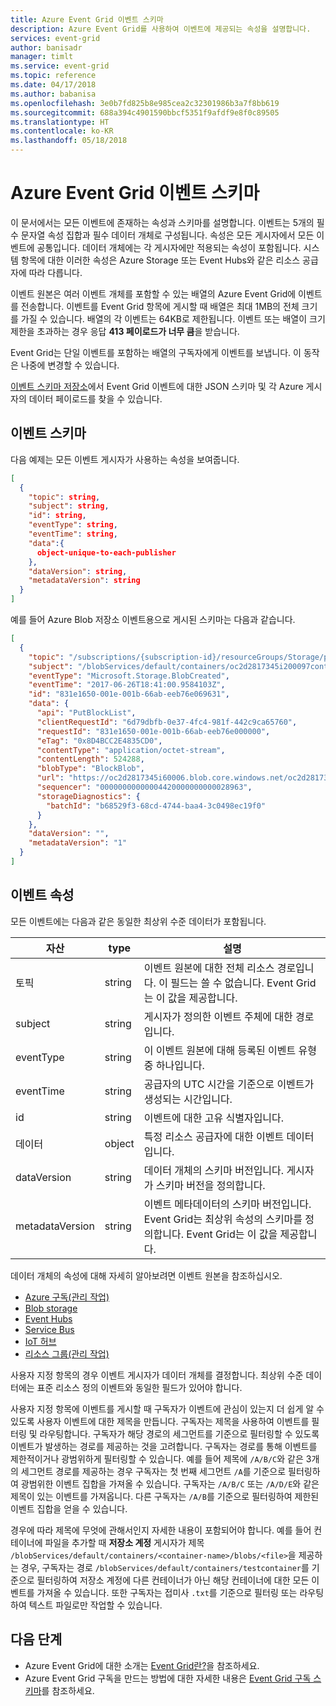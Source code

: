 ```yaml
---
title: Azure Event Grid 이벤트 스키마
description: Azure Event Grid를 사용하여 이벤트에 제공되는 속성을 설명합니다.
services: event-grid
author: banisadr
manager: timlt
ms.service: event-grid
ms.topic: reference
ms.date: 04/17/2018
ms.author: babanisa
ms.openlocfilehash: 3e0b7fd825b8e985cea2c32301986b3a7f8bb619
ms.sourcegitcommit: 688a394c4901590bbcf5351f9afdf9e8f0c89505
ms.translationtype: HT
ms.contentlocale: ko-KR
ms.lasthandoff: 05/18/2018
---
```

# <a name="azure-event-grid-event-schema"></a>Azure Event Grid 이벤트 스키마

이 문서에서는 모든 이벤트에 존재하는 속성과 스키마를 설명합니다. 이벤트는 5개의 필수 문자열 속성 집합과 필수 데이터 개체로 구성됩니다. 속성은 모든 게시자에서 모든 이벤트에 공통입니다. 데이터 개체에는 각 게시자에만 적용되는 속성이 포함됩니다. 시스템 항목에 대한 이러한 속성은 Azure Storage 또는 Event Hubs와 같은 리소스 공급자에 따라 다릅니다.

이벤트 원본은 여러 이벤트 개체를 포함할 수 있는 배열의 Azure Event Grid에 이벤트를 전송합니다. 이벤트를 Event Grid 항목에 게시할 때 배열은 최대 1MB의 전체 크기를 가질 수 있습니다. 배열의 각 이벤트는 64KB로 제한됩니다. 이벤트 또는 배열이 크기 제한을 초과하는 경우 응답 **413 페이로드가 너무 큼**을 받습니다.

Event Grid는 단일 이벤트를 포함하는 배열의 구독자에게 이벤트를 보냅니다. 이 동작은 나중에 변경할 수 있습니다.

[이벤트 스키마 저장소](https://github.com/Azure/azure-rest-api-specs/tree/master/specification/eventgrid/data-plane)에서 Event Grid 이벤트에 대한 JSON 스키마 및 각 Azure 게시자의 데이터 페이로드를 찾을 수 있습니다.

## <a name="event-schema"></a>이벤트 스키마

다음 예제는 모든 이벤트 게시자가 사용하는 속성을 보여줍니다.

```json
[
  {
    "topic": string,
    "subject": string,
    "id": string,
    "eventType": string,
    "eventTime": string,
    "data":{
      object-unique-to-each-publisher
    },
    "dataVersion": string,
    "metadataVersion": string
  }
]
```

예를 들어 Azure Blob 저장소 이벤트용으로 게시된 스키마는 다음과 같습니다.

```json
[
  {
    "topic": "/subscriptions/{subscription-id}/resourceGroups/Storage/providers/Microsoft.Storage/storageAccounts/xstoretestaccount",
    "subject": "/blobServices/default/containers/oc2d2817345i200097container/blobs/oc2d2817345i20002296blob",
    "eventType": "Microsoft.Storage.BlobCreated",
    "eventTime": "2017-06-26T18:41:00.9584103Z",
    "id": "831e1650-001e-001b-66ab-eeb76e069631",
    "data": {
      "api": "PutBlockList",
      "clientRequestId": "6d79dbfb-0e37-4fc4-981f-442c9ca65760",
      "requestId": "831e1650-001e-001b-66ab-eeb76e000000",
      "eTag": "0x8D4BCC2E4835CD0",
      "contentType": "application/octet-stream",
      "contentLength": 524288,
      "blobType": "BlockBlob",
      "url": "https://oc2d2817345i60006.blob.core.windows.net/oc2d2817345i200097container/oc2d2817345i20002296blob",
      "sequencer": "00000000000004420000000000028963",
      "storageDiagnostics": {
        "batchId": "b68529f3-68cd-4744-baa4-3c0498ec19f0"
      }
    },
    "dataVersion": "",
    "metadataVersion": "1"
  }
]
```

## <a name="event-properties"></a>이벤트 속성

모든 이벤트에는 다음과 같은 동일한 최상위 수준 데이터가 포함됩니다.

| 자산 | type | 설명 |
| -------- | ---- | ----------- |
| 토픽 | string | 이벤트 원본에 대한 전체 리소스 경로입니다. 이 필드는 쓸 수 없습니다. Event Grid는 이 값을 제공합니다. |
| subject | string | 게시자가 정의한 이벤트 주체에 대한 경로입니다. |
| eventType | string | 이 이벤트 원본에 대해 등록된 이벤트 유형 중 하나입니다. |
| eventTime | string | 공급자의 UTC 시간을 기준으로 이벤트가 생성되는 시간입니다. |
| id | string | 이벤트에 대한 고유 식별자입니다. |
| 데이터 | object | 특정 리소스 공급자에 대한 이벤트 데이터입니다. |
| dataVersion | string | 데이터 개체의 스키마 버전입니다. 게시자가 스키마 버전을 정의합니다. |
| metadataVersion | string | 이벤트 메타데이터의 스키마 버전입니다. Event Grid는 최상위 속성의 스키마를 정의합니다. Event Grid는 이 값을 제공합니다. |

데이터 개체의 속성에 대해 자세히 알아보려면 이벤트 원본을 참조하십시오.

* [Azure 구독(관리 작업)](event-schema-subscriptions.md)
* [Blob storage](event-schema-blob-storage.md)
* [Event Hubs](event-schema-event-hubs.md)
* [Service Bus](event-schema-service-bus.md)
* [IoT 허브](event-schema-iot-hub.md)
* [리소스 그룹(관리 작업)](event-schema-resource-groups.md)

사용자 지정 항목의 경우 이벤트 게시자가 데이터 개체를 결정합니다. 최상위 수준 데이터에는 표준 리소스 정의 이벤트와 동일한 필드가 있어야 합니다.

사용자 지정 항목에 이벤트를 게시할 때 구독자가 이벤트에 관심이 있는지 더 쉽게 알 수 있도록 사용자 이벤트에 대한 제목을 만듭니다. 구독자는 제목을 사용하여 이벤트를 필터링 및 라우팅합니다. 구독자가 해당 경로의 세그먼트를 기준으로 필터링할 수 있도록 이벤트가 발생하는 경로를 제공하는 것을 고려합니다. 구독자는 경로를 통해 이벤트를 제한적이거나 광범위하게 필터링할 수 있습니다. 예를 들어 제목에 `/A/B/C`와 같은 3개의 세그먼트 경로를 제공하는 경우 구독자는 첫 번째 세그먼트 `/A`를 기준으로 필터링하여 광범위한 이벤트 집합을 가져올 수 있습니다. 구독자는 `/A/B/C` 또는 `/A/D/E`와 같은 제목이 있는 이벤트를 가져옵니다. 다른 구독자는 `/A/B`를 기준으로 필터링하여 제한된 이벤트 집합을 얻을 수 있습니다.

경우에 따라 제목에 무엇에 관해서인지 자세한 내용이 포함되어야 합니다. 예를 들어 컨테이너에 파일을 추가할 때 **저장소 계정** 게시자가 제목 `/blobServices/default/containers/<container-name>/blobs/<file>`을 제공하는 경우, 구독자는 경로 `/blobServices/default/containers/testcontainer`를 기준으로 필터링하여 저장소 계정에 다른 컨테이너가 아닌 해당 컨테이너에 대한 모든 이벤트를 가져올 수 있습니다. 또한 구독자는 접미사 `.txt`를 기준으로 필터링 또는 라우팅하여 텍스트 파일로만 작업할 수 있습니다.

## <a name="next-steps"></a>다음 단계

* Azure Event Grid에 대한 소개는 [Event Grid란?](overview.md)을 참조하세요.
* Azure Event Grid 구독을 만드는 방법에 대한 자세한 내용은 [Event Grid 구독 스키마](subscription-creation-schema.md)를 참조하세요.
